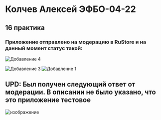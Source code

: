 # Колчев Алексей ЭФБО-04-22

## 16 практика

### Приложение отправлено на модерацию в RuStore и на данный момент статус такой:

![Добавление 4](https://github.com/user-attachments/assets/f6874c6c-b610-4125-97cd-96642d2a193c)



![Добавление 3](https://github.com/user-attachments/assets/883b59e0-0ed6-40be-89e4-cf4c876b590d)
![Добавление 1](https://github.com/user-attachments/assets/70229804-0bc3-4b69-b61a-15692002d0e1)


## UPD: Был получен следующий ответ от модерации. В описании не было указано, что это приложение тестовое

![изображение](https://github.com/user-attachments/assets/f57b6d1d-22e0-4c34-8269-6fcb4540557e)
